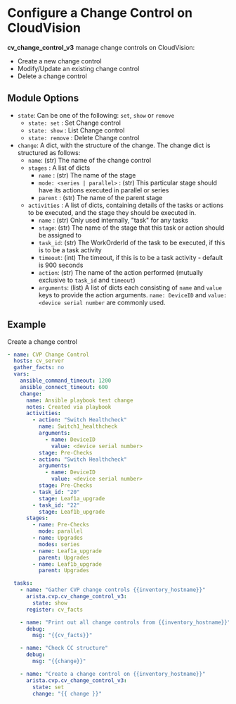 # Configure a Change Control on CloudVision

**cv_change_control_v3** manage change controls on CloudVision:

- Create a new change control
- Modify/Update an existing change control
- Delete a change control

## Module Options

 - `state`: Can be one of the following: `set`, `show` or `remove`
    - `state: set` : Set Change control
    - `state: show` : List Change control
    - `state: remove` : Delete Change control
 - `change`: A dict, with the structure of the change. The change dict is structured as follows:
    - `name`: (str) The name of the change control
    - `stages` : A list of dicts
      - `name` : (str) The name of the stage
      - `mode: <series | parallel>` : (str) This particular stage should have its actions executed in parallel or series
      - `parent` : (str) The name of the parent stage
    - `activities` : A list of dicts, containing details of the tasks or actions to be executed, and the stage they should be executed in.
      - `name` : (str) Only used internally, "task" for any tasks
      - `stage`: (str) The name of the stage that this task or action should be assigned to
      - `task_id`: (str) The WorkOrderId of the task to be executed, if this is to be a task activity
      - `timeout`: (int) The timeout, if this is to be a task activity - default is 900 seconds
      - `action`: (str) The name of the action performed (mutually exclusive to `task_id` and `timeout`)
      - `arguments`: (list) A list of dicts each consisting of `name` and `value` keys to provide the action arguments. `name: DeviceID` and `value: <device serial number` are commonly used.

## Example

Create a change control

```yaml
- name: CVP Change Control
  hosts: cv_server
  gather_facts: no
  vars:
    ansible_command_timeout: 1200
    ansible_connect_timeout: 600
    change:
      name: Ansible playbook test change
      notes: Created via playbook
      activities:
        - action: "Switch Healthcheck"
          name: Switch1_healthcheck
          arguments:
            - name: DeviceID
              value: <device serial number>
          stage: Pre-Checks
        - action: "Switch Healthcheck"
          arguments:
            - name: DeviceID
              value: <device serial number>
          stage: Pre-Checks
        - task_id: "20"
          stage: Leaf1a_upgrade
        - task_id: "22"
          stage: Leaf1b_upgrade
      stages:
        - name: Pre-Checks
          mode: parallel
        - name: Upgrades
          modes: series
        - name: Leaf1a_upgrade
          parent: Upgrades
        - name: Leaf1b_upgrade
          parent: Upgrades

  tasks:
    - name: "Gather CVP change controls {{inventory_hostname}}"
      arista.cvp.cv_change_control_v3:
        state: show
      register: cv_facts

    - name: "Print out all change controls from {{inventory_hostname}}"
      debug:
        msg: "{{cv_facts}}"

    - name: "Check CC structure"
      debug:
        msg: "{{change}}"

    - name: "Create a change control on {{inventory_hostname}}"
      arista.cvp.cv_change_control_v3:
        state: set
        change: "{{ change }}"
```
